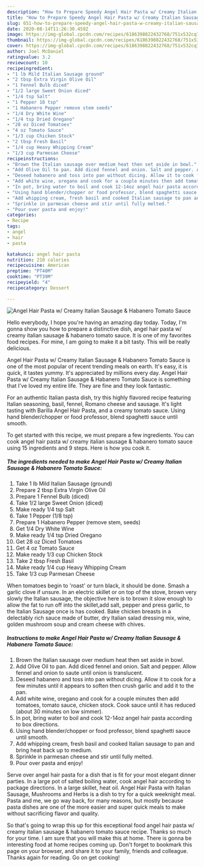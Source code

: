 ```yaml
---
description: "How to Prepare Speedy Angel Hair Pasta w/ Creamy Italian Sausage &amp;amp; Habanero Tomato Sauce"
title: "How to Prepare Speedy Angel Hair Pasta w/ Creamy Italian Sausage &amp;amp; Habanero Tomato Sauce"
slug: 651-how-to-prepare-speedy-angel-hair-pasta-w-creamy-italian-sausage-and-amp-habanero-tomato-sauce
date: 2020-08-14T11:26:30.459Z
image: https://img-global.cpcdn.com/recipes/6186398822432768/751x532cq70/angel-hair-pasta-w-creamy-italian-sausage-habanero-tomato-sauce-recipe-main-photo.jpg
thumbnail: https://img-global.cpcdn.com/recipes/6186398822432768/751x532cq70/angel-hair-pasta-w-creamy-italian-sausage-habanero-tomato-sauce-recipe-main-photo.jpg
cover: https://img-global.cpcdn.com/recipes/6186398822432768/751x532cq70/angel-hair-pasta-w-creamy-italian-sausage-habanero-tomato-sauce-recipe-main-photo.jpg
author: Joel McDaniel
ratingvalue: 3.2
reviewcount: 10
recipeingredient:
- "1 lb Mild Italian Sausage ground"
- "2 tbsp Extra Virgin Olive Oil"
- "1 Fennel Bulb diced"
- "1/2 large Sweet Onion diced"
- "1/4 tsp Salt"
- "1 Pepper 18 tsp"
- "1 Habanero Pepper remove stem seeds"
- "1/4 Dry White Wine"
- "1/4 tsp Dried Oregano"
- "28 oz Diced Tomatoes"
- "4 oz Tomato Sauce"
- "1/3 cup Chicken Stock"
- "2 tbsp Fresh Basil"
- "1/4 cup Heavy Whipping Cream"
- "1/3 cup Parmesan Cheese"
recipeinstructions:
- "Brown the Italian sausage over medium heat then set aside in bowl."
- "Add Olive Oil to pan. Add diced fennel and onion. Salt and pepper. Allow fennel and onion to saute until onion is translucent."
- "Deseed habanero and toss into pan without dicing. Allow it to cook for a few minutes until it appears to soften then crush	garlic and add it to the pan."
- "Add white wine, oregano and cook for a couple minutes then add tomatoes, tomato sauce, chicken stock. Cook sauce until it has reduced (about 30 minutes on low simmer)."
- "In pot, bring water to boil and cook 12-14oz angel hair pasta according to box directions."
- "Using hand blender/chopper or food professor, blend spaghetti sauce until smooth."
- "Add whipping cream, fresh basil and cooked Italian sausage to pan and bring heat back up to medium."
- "Sprinkle in parmesan cheese and stir until fully melted."
- "Pour over pasta and enjoy!"
categories:
- Recipe
tags:
- angel
- hair
- pasta

katakunci: angel hair pasta 
nutrition: 210 calories
recipecuisine: American
preptime: "PT40M"
cooktime: "PT39M"
recipeyield: "4"
recipecategory: Dessert

---
```



![Angel Hair Pasta w/ Creamy Italian Sausage &amp; Habanero Tomato Sauce](https://img-global.cpcdn.com/recipes/6186398822432768/751x532cq70/angel-hair-pasta-w-creamy-italian-sausage-habanero-tomato-sauce-recipe-main-photo.jpg)

Hello everybody, I hope you're having an amazing day today. Today, I'm gonna show you how to prepare a distinctive dish, angel hair pasta w/ creamy italian sausage &amp; habanero tomato sauce. It is one of my favorites food recipes. For mine, I am going to make it a bit tasty. This will be really delicious.

Angel Hair Pasta w/ Creamy Italian Sausage &amp; Habanero Tomato Sauce is one of the most popular of recent trending meals on earth. It's easy, it is quick, it tastes yummy. It's appreciated by millions every day. Angel Hair Pasta w/ Creamy Italian Sausage &amp; Habanero Tomato Sauce is something that I've loved my entire life. They are fine and they look fantastic.

For an authentic Italian pasta dish, try this highly flavored recipe featuring Italian seasoning, basil, fennel, Romano cheese and sausage. It&#39;s light tasting with Barilla Angel Hair Pasta, and a creamy tomato sauce. Using hand blender/chopper or food professor, blend spaghetti sauce until smooth.


To get started with this recipe, we must prepare a few ingredients. You can cook angel hair pasta w/ creamy italian sausage &amp; habanero tomato sauce using 15 ingredients and 9 steps. Here is how you cook it.

<!--inarticleads1-->

##### The ingredients needed to make Angel Hair Pasta w/ Creamy Italian Sausage &amp; Habanero Tomato Sauce:

1. Take 1 lb Mild Italian Sausage (ground)
1. Prepare 2 tbsp Extra Virgin Olive Oil
1. Prepare 1 Fennel Bulb (diced)
1. Take 1/2 large Sweet Onion (diced)
1. Make ready 1/4 tsp Salt
1. Take 1 Pepper (1/8 tsp)
1. Prepare 1 Habanero Pepper (remove stem, seeds)
1. Get 1/4 Dry White Wine
1. Make ready 1/4 tsp Dried Oregano
1. Get 28 oz Diced Tomatoes
1. Get 4 oz Tomato Sauce
1. Make ready 1/3 cup Chicken Stock
1. Take 2 tbsp Fresh Basil
1. Make ready 1/4 cup Heavy Whipping Cream
1. Take 1/3 cup Parmesan Cheese


When tomatoes begin to &#39;roast&#39; or turn black, it should be done. Smash a garlic clove if unsure. In an electric skillet or on top of the stove, brown very slowly the Italian sausage, the objective here is to brown it slow enough to allow the fat to run off into the skillet,add salt, pepper and press garlic, to the Italian Sausage once is has cooked. Bake chicken breasts in a delectably rich sauce made of butter, dry Italian salad dressing mix, wine, golden mushroom soup and cream cheese with chives. 

<!--inarticleads2-->

##### Instructions to make Angel Hair Pasta w/ Creamy Italian Sausage &amp; Habanero Tomato Sauce:

1. Brown the Italian sausage over medium heat then set aside in bowl.
1. Add Olive Oil to pan. Add diced fennel and onion. Salt and pepper. Allow fennel and onion to saute until onion is translucent.
1. Deseed habanero and toss into pan without dicing. Allow it to cook for a few minutes until it appears to soften then crush	garlic and add it to the pan.
1. Add white wine, oregano and cook for a couple minutes then add tomatoes, tomato sauce, chicken stock. Cook sauce until it has reduced (about 30 minutes on low simmer).
1. In pot, bring water to boil and cook 12-14oz angel hair pasta according to box directions.
1. Using hand blender/chopper or food professor, blend spaghetti sauce until smooth.
1. Add whipping cream, fresh basil and cooked Italian sausage to pan and bring heat back up to medium.
1. Sprinkle in parmesan cheese and stir until fully melted.
1. Pour over pasta and enjoy!


Serve over angel hair pasta for a dish that is fit for your most elegant dinner parties. In a large pot of salted boiling water, cook angel hair according to package directions. In a large skillet, heat oil. Angel Hair Pasta with Italian Sausage, Mushrooms and Herbs is a dish to try for a quick weeknight meal. Pasta and me, we go way back, for many reasons, but mostly because pasta dishes are one of the more easier and super quick meals to make without sacrificing flavor and quality. 

So that's going to wrap this up for this exceptional food angel hair pasta w/ creamy italian sausage &amp; habanero tomato sauce recipe. Thanks so much for your time. I am sure that you will make this at home. There is gonna be interesting food at home recipes coming up. Don't forget to bookmark this page on your browser, and share it to your family, friends and colleague. Thanks again for reading. Go on get cooking!
